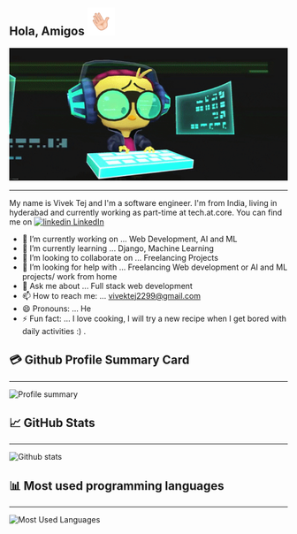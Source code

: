 ## Hola, Amigos <img src="gifs/wave.gif" width="50px" style="margin-top: 10px;">

<img src="gifs/giphy.gif" height="240" style="width: 100%;">

 ___

My name is Vivek Tej and I'm a software engineer. I'm from India, living in hyderabad and currently working as part-time at tech.at.core. You can find me on  <a href="https://www.linkedin.com/in/vivektej" rel="nofollow noreferrer" target="_blank">
    <img src="https://i.stack.imgur.com/gVE0j.png" alt="linkedin"> LinkedIn
  </a> 

- 🔭 I’m currently working on ... Web Development, AI and ML
- 🌱 I’m currently learning ...  Django, Machine Learning
- 👯 I’m looking to collaborate on ... Freelancing Projects
- 🤔 I’m looking for help with ... Freelancing Web development or AI and ML projects/ work from home
- 💬 Ask me about ... Full stack web development
- 📫 How to reach me: ... vivektej2299@gmail.com
- 😄 Pronouns: ... He
- ⚡ Fun fact: ... I love cooking, I will try a new recipe when I get bored with daily activities :) .


## 💳 Github Profile Summary Card

___

![Profile summary](https://github-profile-summary-cards.vercel.app/api/cards/profile-details?username=vivektej99&theme=vue)

## &#x1f4c8; GitHub Stats
____


![Github stats](https://github-readme-stats.vercel.app/api?username=VivekTej99&show_icons=true&theme=radical "github stats")


## 📊 Most used programming languages
____

![Most Used Languages](https://github-readme-stats.vercel.app/api/top-langs/?username=VivekTej99&hide=java,html,tex&title_color=ffffff&text_color=c9cacc&icon_color=2bbc8a&bg_color=1d1f21&langs_count=3%22 "Most used languages")


